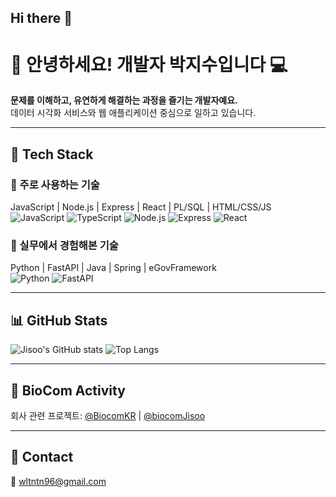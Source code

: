 ## Hi there 👋

<!--
**thsuS2/thsus2** is a ✨ _special_ ✨ repository because its `README.md` (this file) appears on your GitHub profile.

Here are some ideas to get you started:

- 🔭 I’m currently working on ...
- 🌱 I’m currently learning ...
- 👯 I’m looking to collaborate on ...
- 🤔 I’m looking for help with ...
- 💬 Ask me about ...
- 📫 How to reach me: ...
- 😄 Pronouns: ...
- ⚡ Fun fact: ...
-->

# 🌷 안녕하세요! 개발자 박지수입니다 💻

**문제를 이해하고, 유연하게 해결하는 과정을 즐기는 개발자예요.**  
데이터 시각화 서비스와 웹 애플리케이션 중심으로 일하고 있습니다.

---

## 🧠 Tech Stack

### 💼 주로 사용하는 기술
JavaScript | Node.js | Express | React | PL/SQL | HTML/CSS/JS  
![JavaScript](https://img.shields.io/badge/JavaScript-FFB2AE?style=for-the-badge&logo=javascript&logoColor=white)
![TypeScript](https://img.shields.io/badge/TypeScript-FFB2AE?style=for-the-badge&logo=javascript&logoColor=white)
![Node.js](https://img.shields.io/badge/Node.js-FFB2AE?style=for-the-badge&logo=node.js&logoColor=white)
![Express](https://img.shields.io/badge/Express-FFB2AE?style=for-the-badge&logo=express&logoColor=white)
![React](https://img.shields.io/badge/React-FFB2AE?style=for-the-badge&logo=react&logoColor=white)

### 🌱 실무에서 경험해본 기술
Python | FastAPI | Java | Spring | eGovFramework  
![Python](https://img.shields.io/badge/Python-FFB2AE?style=for-the-badge&logo=python&logoColor=white)
![FastAPI](https://img.shields.io/badge/FastAPI-FFB2AE?style=for-the-badge&logo=fastapi&logoColor=white)

---

## 📊 GitHub Stats
![Jisoo's GitHub stats](https://github-readme-stats.vercel.app/api?username=thsus2k&show_icons=true&title_color=FFB2AE&icon_color=FFB2AE&text_color=333&bg_color=fff9f9)
![Top Langs](https://github-readme-stats.vercel.app/api/top-langs/?username=thsus2&layout=compact&title_color=FFB2AE&text_color=333&bg_color=fff9f9)

---

## 🧩 BioCom Activity
회사 관련 프로젝트: [@BiocomKR](https://github.com/BiocomKR) | [@biocomJisoo](https://github.com/biocomJisoo)

---

## 💌 Contact
📧 wltntn96@gmail.com


